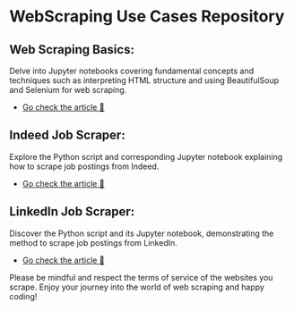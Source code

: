 # WebScraping Use Cases Repository

## Web Scraping Basics:
Delve into Jupyter notebooks covering fundamental concepts and techniques such as interpreting HTML structure and using BeautifulSoup and Selenium for web scraping.

- [Go check the article 📝](https://medium.com/forcodesake/understanding-the-art-of-web-scraping-with-selenium-and-beautifulsoup-data-science-python-html-programming-bba0e3ae07ad)

## Indeed Job Scraper:
Explore the Python script and corresponding Jupyter notebook explaining how to scrape job postings from Indeed.
- [Go check the article 📝](https://medium.com/forcodesake/understanding-the-art-of-web-scraping-with-selenium-and-beautifulsoup-data-science-python-html-programming-bba0e3ae07ad) 

## LinkedIn Job Scraper:
Discover the Python script and its Jupyter notebook, demonstrating the method to scrape job postings from LinkedIn.
- [Go check the article 📝](https://blog.devgenius.io/how-to-build-a-scraping-tool-for-linkedin-in-7-minutes-tool-data-science-csv-selenium-beautifulsoup-python-a673f12ac579) 

Please be mindful and respect the terms of service of the websites you scrape. Enjoy your journey into the world of web scraping and happy coding!
